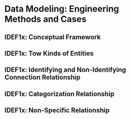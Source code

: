# Data Modeling: Engineering Methods and Cases

## IDEF1x: Conceptual Framework



## IDEF1x: Tow Kinds of Entities



## IDEF1x: Identifying and Non-Identifying Connection Relationship



## IDEF1x: Categorization Relationship



## IDEF1x: Non-Specific Relationship